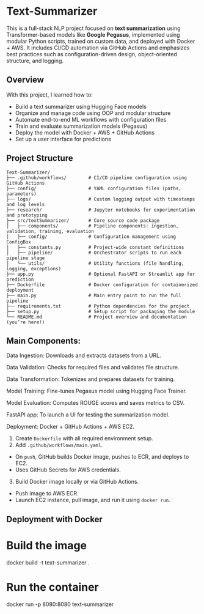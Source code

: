 # Text-Summarizer

This is a full-stack NLP project focused on **text summarization** using Transformer-based models like **Google Pegasus**, implemented using modular Python scripts, trained on custom data, and deployed with Docker + AWS. It includes CI/CD automation via GitHub Actions and emphasizes best practices such as configuration-driven design, object-oriented structure, and logging.

## Overview

With this project, I learned how to:

- Build a text summarizer using Hugging Face models
- Organize and manage code using OOP and modular structure
- Automate end-to-end ML workflows with configuration files
- Train and evaluate summarization models (Pegasus)
- Deploy the model with Docker + AWS + GitHub Actions
- Set up a user interface for predictions

## Project Structure
```plaintext
Text-Summarizer/
├── .github/workflows/        # CI/CD pipeline configuration using GitHub Actions
├── config/                   # YAML configuration files (paths, parameters)
├── logs/                     # Custom logging output with timestamps and log levels
├── research/                 # Jupyter notebooks for experimentation and prototyping
├── src/textSummarizer/       # Core source code package
│   ├── components/           # Pipeline components: ingestion, validation, training, evaluation
│   ├── config/               # Configuration management using ConfigBox
│   ├── constants.py          # Project-wide constant definitions
│   ├── pipeline/             # Orchestrator scripts to run each pipeline stage
│   └── utils/                # Utility functions (file handling, logging, exceptions)
├── app.py                    # Optional FastAPI or Streamlit app for prediction
├── Dockerfile                # Docker configuration for containerized deployment
├── main.py                   # Main entry point to run the full pipeline
├── requirements.txt          # Python dependencies for the project
├── setup.py                  # Setup script for packaging the module
└── README.md                 # Project overview and documentation (you’re here!)
```
## Main Components: 
Data Ingestion: Downloads and extracts datasets from a URL.

Data Validation: Checks for required files and validates file structure.

Data Transformation: Tokenizes and prepares datasets for training.

Model Training: Fine-tunes Pegasus model using Hugging Face Trainer.

Model Evaluation: Computes ROUGE scores and saves metrics to CSV.

FastAPI app: To launch a UI for testing the summarization model.

Deployment: Docker + GitHub Actions + AWS EC2.
1. Create `Dockerfile` with all required environment setup.
2. Add `.github/workflows/main.yaml`.
- On `push`, GitHub builds Docker image, pushes to ECR, and deploys to EC2.
- Uses GitHub Secrets for AWS credentials.
3. Build Docker image locally or via GitHub Actions.
- Push image to AWS ECR.
- Launch EC2 instance, pull image, and run it using `docker run`.

## Deployment with Docker

# Build the image
docker build -t text-summarizer .

# Run the container
docker run -p 8080:8080 text-summarizer
